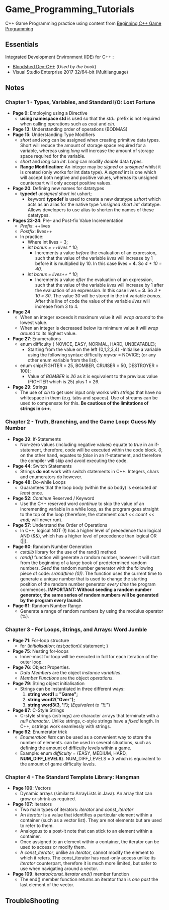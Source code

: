 # Game_Programming_Tutorials

C++ Game Programming practice using content from [Beginning C++ Game Programming](https://www.amazon.co.uk/Beginning-Programming-Premier-Press-Development/dp/1592002056/ref=sr_1_10?s=books&ie=UTF8&qid=1529356234&sr=1-10&keywords=Michael+Dawson)


## Essentials

Integrated Development Environment (IDE) for C++ : 
    
 * [Bloodshed Dev-C++](https://sourceforge.net/projects/orwelldevcpp/) (*Used by the book*)
 * Visual Studio Enterprise 2017 32/64-bit (Multilanguage)
    
## Notes

### Chapter 1 - Types, Variables, and Standard I/O: Lost Fortune
- **Page 9**: Employing using a Directive
    - **using namespace std** is used so that the *std::* prefix is not required when calling operations such as *cout* and *cin*.
- **Page 13**: Understanding order of operations (BODMAS)
- **Page 15**: Understanding Type Modifiers
    - *short* and *long* can be assigned when creating primitive data types. Short will reduce the amount of storage space required for a variable, whereas using *long* will increase the amount of storage space required for the variable. 
    - *short* and *long* can *int*. *Long* can modify *double* data types.
    - **Range Modification:** An integer may be *signed* or *unsigned* whilst it is created (only works for int data type). A *signed* int is one which will accept both negtive and positive values, whereas its unsigned counterpart will only accept positive values.
- **Page 20**: Defining new names for datatypes
    - **typedef** *unsigned short int* ushort;
        - keyword **typedef** is used to create a new datatype *ushort* which acts as an alias for the native type '*unsigned short int*' datatype. Allows developers to use alias to shorten the names of these datatypes.
- **Pages 23-24**: Pre- and Post-fix Value Incrementation
    - *Prefix*: ++lives
    - *Postfix*: lives++
    - In practice:
        - Where int lives = 3;
        - *int bonus = ++lives * 10;*
            - Increments a value *before* the evaluation of an expression, such that the value of the variable *lives* will increase by 1 before it is multiplied by 10. In this case lives = **4**. So *4 * 10 = 40*.
        - *int bonus = lives++ * 10;*
            - Increments a value *after* the evaluation of an expression, such that the value of the variable *lives* will increase by 1 after the evaluation of an expression. In this case lives = **3**. So *3 * 10 = 30*. The value 30 will be stored in the int variable *bonus*. After this line of code the value of the variable *lives* will increase from 3 to 4.
- **Page 24**
    - When an integer exceeds it maximum value it will *wrap around* to the lowest value.
    - When an integer is decreased below its minimum value it will *wrap around* to its highest value.
- **Page 27**: Enumerations
    - enum difficulty { NOVICE, EASY, NORMAL, HARD, UNBEATABLE};
        - Starting from the value on the left {0,1,2,3,4}
        -Initialise a variable using the following syntax: difficulty *myvar* = NOVICE; (or any other enum variable from the list).
    - enum ship{FIGHTER = 25, BOMBER, CRUISER = 50, DESTROYER = 100};
        - Value of *BOMBER* is *26* as it is equivalent to the previous value (FIGHTER which is 25) plus 1 = 26.
- **Page 29**: Strings
    - The use of *cin* to get user input only works with *strings* that have no whitespace in them (e.g. tabs and spaces). Use of streams can be used to compensate for this. **Be cautious of the limitations of strings in c++**.
    
### Chapter 2 - Truth, Branching, and the Game Loop: Guess My Number
- **Page 39**: If-Statements
    - Non-zero values (including negative values) equate to *true* in an if-statement, therefore, code will be executed within the code block. *0*, on the other hand, equates to *false* in an if-statement, and therefore the compiler will skip and avoid executing the code.
- **Page 44**: Switch Statements
    - Strings **do not** work with switch statements in C++. Integers, chars and enumerators do however.
- **Page 48**: Do-while Loops
    - Guarantees that the loop body (within the *do* body) is executed *at least* once.
- **Page 52**: *Continue* Reserved / Keyword
    - Use the C++ reserved word *continue* to skip the value of an incrementing variable in a while loop, as the program goes straight to the top of the loop (therefore, the statement *cout << count << endl;* will never run).
- **Page 57**: Understand the Order of Operations
    - In C++, logical NOT (!) has a higher level of precedence than logical AND (&&), which has a higher level of precedence than logical OR (||).
- **Page 60**: Random Number Generation
    - *cstdlib* library for the use of the rand() method.
    - *rand()* function will generate a random number, however it will start from the beginning of a large book of predetermined random numbers. *Seed* the random number generator with the following piece of code: *srand(time (0))*. The function uses the current time to generate a unique number that is used to change the starting position of the random number generator *every time* the program commences. **IMPORTANT: Without seeding a random number generator, the same series of random numbers will be generated by the program every launch**.
- **Page 61**: Random Number Range 
    - Generate a range of random numbers by using the modulus operator (%).
    
### Chapter 3 - For Loops, Strings, and Arrays: Word Jumble
- **Page 71**: For-loop structure
    - for (*initialisation*; *test*;*action*){
        statement;
    }
- **Page 75**: Nesting for-loops
    - Inner-most for loop will be executed in full for each iteration of the outer loop.
- **Page 76**: Object Properties.
    - *Data Members* are the object *instance variables*.
    - *Member Functions* are the object *operations*.
- **Page 79**: String object initialisation
    - Strings can be instantiated in three different ways:
        1) **string word1 = "Game";**
        2) **string word2("Over");**
        3) **string word3(3, '!');** (*Equivalent to "!!!"*)
- **Page 87**: C-Style Strings
    - C-style strings (cstrings) are character arrays that terminate with a *null character*. Unlike strings, c-style strings have a *fixed* length. In C++, cstrings work seamlessly with strings.
- **Page 92**: Enumerator trick
    - *Enumeration lists* can be used as a convenient way to store the number of elements. can be used in several situations, such as defining the amount of difficulty levels within a game.
    - Example: enum *difficulty* = {EASY, MEDIUM, HARD, **NUM_DIFF_LEVELS**}. NUM_DIFF_LEVELS = *3* which is equivalent to the amount of game difficulty levels. 

### Chapter 4 - The Standard Template Library: Hangman
- **Page 100**: Vectors
    - Dynamic arrays (similar to ArrayLists in Java). An array that can grow or shrink as required.
- **Page 107**: Iterators
    - Two main types of iterators: *iterator* and *const_iterator*
    - An *iterator* is a value that identifies a particular element within a container (such as a vector list). They are not elements but are used to refer to them.
    - Analogous to a post-it note that can stick to an element within a container.
    - Once assigned to an element within a container, the iterator can be used to access or modify them.
    - A *const_iterator*, unlike an *iterator*, cannot modify the element to which it refers. The const_iterator has read-only access unlike its *iterator* counterpart, therefore it is much more limited, but safer to use when navigating around a vector.
- **Page 109**: *iterator/const_iterator end()* member function
    - The end() member function returns an iterator than is *one past* the last element of the vector.
    
        
        
## TroubleShooting
